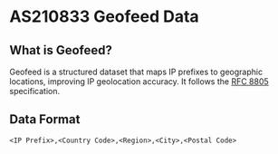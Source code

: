 # AS210833 Geofeed Data 

## What is Geofeed?
Geofeed is a structured dataset that maps IP prefixes to geographic locations, improving IP geolocation accuracy. It follows the [RFC 8805](https://datatracker.ietf.org/doc/rfc8805/) specification.

## Data Format
```
<IP Prefix>,<Country Code>,<Region>,<City>,<Postal Code>
```
